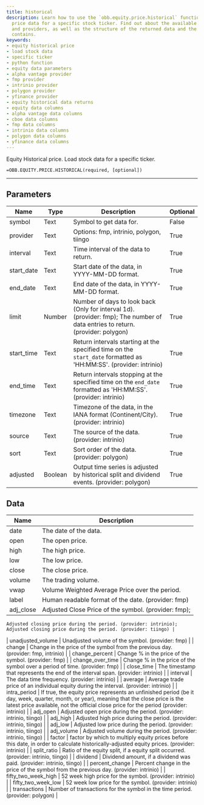 ```yaml
---
title: historical
description: Learn how to use the `obb.equity.price.historical` function to load historical
  price data for a specific stock ticker. Find out about the available parameters
  and providers, as well as the structure of the returned data and the columns it
  contains.
keywords: 
- equity historical price
- load stock data
- specific ticker
- python function
- equity data parameters
- alpha vantage provider
- fmp provider
- intrinio provider
- polygon provider
- yfinance provider
- equity historical data returns
- equity data columns
- alpha vantage data columns
- cboe data columns
- fmp data columns
- intrinio data columns
- polygon data columns
- yfinance data columns
---
```


<!-- markdownlint-disable MD041 -->

Equity Historical price. Load stock data for a specific ticker.

```excel wordwrap
=OBB.EQUITY.PRICE.HISTORICAL(required, [optional])
```

---

## Parameters

| Name | Type | Description | Optional |
| ---- | ---- | ----------- | -------- |
| symbol | Text | Symbol to get data for. | False |
| provider | Text | Options: fmp, intrinio, polygon, tiingo | True |
| interval | Text | Time interval of the data to return. | True |
| start_date | Text | Start date of the data, in YYYY-MM-DD format. | True |
| end_date | Text | End date of the data, in YYYY-MM-DD format. | True |
| limit | Number | Number of days to look back (Only for interval 1d). (provider: fmp); The number of data entries to return. (provider: polygon) | True |
| start_time | Text | Return intervals starting at the specified time on the `start_date` formatted as 'HH:MM:SS'. (provider: intrinio) | True |
| end_time | Text | Return intervals stopping at the specified time on the `end_date` formatted as 'HH:MM:SS'. (provider: intrinio) | True |
| timezone | Text | Timezone of the data, in the IANA format (Continent/City). (provider: intrinio) | True |
| source | Text | The source of the data. (provider: intrinio) | True |
| sort | Text | Sort order of the data. (provider: polygon) | True |
| adjusted | Boolean | Output time series is adjusted by historical split and dividend events. (provider: polygon) | True |

## Data

| Name | Description |
| ---- | ----------- |
| date | The date of the data.  |
| open | The open price.  |
| high | The high price.  |
| low | The low price.  |
| close | The close price.  |
| volume | The trading volume.  |
| vwap | Volume Weighted Average Price over the period.  |
| label | Human readable format of the date. (provider: fmp) |
| adj_close | Adjusted Close Price of the symbol. (provider: fmp);
    Adjusted closing price during the period. (provider: intrinio);
    Adjusted closing price during the period. (provider: tiingo) |
| unadjusted_volume | Unadjusted volume of the symbol. (provider: fmp) |
| change | Change in the price of the symbol from the previous day. (provider: fmp, intrinio) |
| change_percent | Change % in the price of the symbol. (provider: fmp) |
| change_over_time | Change % in the price of the symbol over a period of time. (provider: fmp) |
| close_time | The timestamp that represents the end of the interval span. (provider: intrinio) |
| interval | The data time frequency. (provider: intrinio) |
| average | Average trade price of an individual equity during the interval. (provider: intrinio) |
| intra_period | If true, the equity price represents an unfinished period (be it day, week, quarter, month, or year), meaning that the close price is the latest price available, not the official close price for the period (provider: intrinio) |
| adj_open | Adjusted open price during the period. (provider: intrinio, tiingo) |
| adj_high | Adjusted high price during the period. (provider: intrinio, tiingo) |
| adj_low | Adjusted low price during the period. (provider: intrinio, tiingo) |
| adj_volume | Adjusted volume during the period. (provider: intrinio, tiingo) |
| factor | factor by which to multiply equity prices before this date, in order to calculate historically-adjusted equity prices. (provider: intrinio) |
| split_ratio | Ratio of the equity split, if a equity split occurred. (provider: intrinio, tiingo) |
| dividend | Dividend amount, if a dividend was paid. (provider: intrinio, tiingo) |
| percent_change | Percent change in the price of the symbol from the previous day. (provider: intrinio) |
| fifty_two_week_high | 52 week high price for the symbol. (provider: intrinio) |
| fifty_two_week_low | 52 week low price for the symbol. (provider: intrinio) |
| transactions | Number of transactions for the symbol in the time period. (provider: polygon) |

